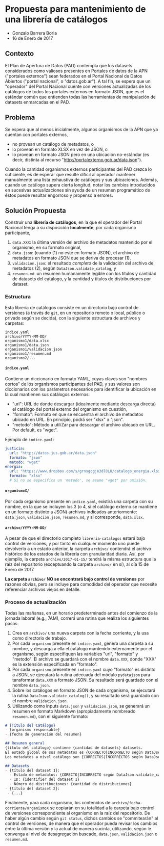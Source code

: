 # Propuesta para mantenimiento de una librería de catálogos
- Gonzalo Barrera Borla
- 16 de Enero de 2017

## Contexto
El Plan de Apertura de Datos (PAD) contempla que los datasets considerados como valiosos presentes en Portales de datos de la APN ("portales externos") sean federados en el Portal Nacional de Datos Abiertos ("portal nacional", o "datos.gob.ar"). 
A tal fin, se espera que un "operador" del Portal Nacional cuente con versiones actualizadas de los catálogos de todos los portales externos en formato JSON, que es el estándar común que entienden todas las herramientas de manipulación de datasets enmarcadas en el PAD.

## Problema
Se espera que al menos inicialmente, algunos organismos de la APN que ya cuentan con portales externos, 
- no provean un catálogo de metadatos, o
- lo provean en formato XLSX en vez de JSON, o
- lo provean en formato JSON pero en una ubicación no-estándar (es decir, distinta al recurso "http://portalexterno.gob.ar/data.json").

Cuando la cantidad organismos externos participantes del PAD crezca lo suficiente, es de esperar que resulte difícil al operador mantener manualmente una lista exhaustiva de catálogos y sus ubicaciones. Además, cuando un catálogo supera cierta longitud, notar los cambios introducidos en sucesivas actualizaciones sin ayuda de un resumen programático de éstos puede resultar engorroso y propenso a errores.

## Solución Propuesta
Construir una **librería de catálogos**, en la que el operador del Portal Nacional tenga a su disposición **localmente**, por cada organismo participante,

1. `data.XXX`: la última versión del archivo de metadatos mantenido por el organismo, en su formato original,
2. `data.json`: (cuando (1) no esté en formato JSON), el archivo de metadatos en formato JSON que se deriva de procesar (1),
3. `validacion.json`: el resultado _completo_ de la validación del archivo de metadatos (2), según `DataJson.validate_catalog`, y
4. `resumen.md`: un resumen humanamente legible con los títulos y cantidad de datasets del catálogo, y la cantidad y títulos de distribuciones por dataset.

### Estructura
Esta librería de catálogos consiste en un directorio bajo control de versiones (a través de `git`, en un repositorio remoto o local, público o privado según se decida), con la siguiente estructura de archivos y carpetas:
```
indice.yaml
archivo/YYYY-MM-DD/
organismo1/data.xlsx
organismo1/data.json
organismo1/validacion.json
organismo1/resumen.md
organismo2/...
```
#### `indice.yaml`
Contiene un diccionario en formato YAML, cuyas claves son "nombres cortos" de los organismos participantes del PAD, y sus valores son diccionarios con los parámetros necesarios para identificar la ubicación en la cual mantienen sus catálogos externos:
  - "url": URL de donde descargar (idealmente mediante descarga directa) el catálogo del portal externo del organismo en cuestión,
  - "formato": Formato en que se encuentra el archivo de metadatos ubicado en URL. En principio, podrá ser "xlsx" o "json".
  - "metodo": Método a utiliZar para descargar el archivo ubicado en URL. Por default, es "wget".

Ejemplo de `indice.yaml`:
```yaml
justicia:
  url: "http://datos.jus.gob.ar/data.json"
  formato: "json"
  metodo: "wget"
energia:
  url: "https://www.dropbox.com/s/grnsgcgjo3dl0LU/catalogo_energia.xlsx"
  formato: "xlsx"
  # Si no se especifica un 'metodo', se asume "wget" por omisión.
```
#### `organismoX/`
Por cada organismo presente en `indice.yaml`, existirá una carpeta con su nombre, en la que se incluyen los 3 (o 4, si el catálogo externo se mantiene en un formato distinto a JSON) archivos indicados anteriormente: `data.json`, `validacion.json`, `resumen.md`, y si corresponde, `data.xlsx`.

#### `archivo/YYYY-MM-DD/`
A pesar de que el directorio completo `libreria-catalogos` estará bajo control de versiones, y por tanto en cualquier momento uno puede devolverlo a un estado anterior, la carpeta `archivo/` contendrá el archivo histórico de los estados de la librería con granularidad diaria. Así, por ejempllo, la carpeta `archivo/2017-01-15/` tendrá la misma estructura que la raíz del repositorio (exceptuando la carpeta `archivo/` en sí), al día 15 de Enero de 2017.

**La carpeta `archivo/` NO se encontrará bajo control de versiones** por razones obvias, pero se incluye para comodidad del operador que necesite referenciar archivos viejos en detalle.

### Proceso de actualización

Todas las mañanas, en un horario predeterminado antes del comienzo de la jornada laboral (e.g., 7AM), correrá una rutina que realiza los siguientes pasos:

1. Crea en `archivo/` una nueva carpeta con la fecha corriente, y la usa como directorio de trabajo.
2. Por cada `organismo` presente en `indice.yaml`, genera una carpeta a su nombre, y descarga a ella el catálogo mantenido externamente por el organismo, según especifiquen las variables "url", "formato" y "metodo". El archivo se guardará con el nombre `data.XXX`, donde "XXX" es la extensión especificada en "formato".
3. Por cada `organismo` presente en `indice.yaml` cuyo "formato" es distinto a JSON, se ejecutará la rutina adecuada del módulo `pydatajson` para tansformar `data.XXX` a formato JSON. Su resultado será guardado con el nombre `data.json`.
4. Sobre los catálogos en formato JSON de cada organismo, se ejecutará la rutina `DataJson.validate_catalog()`, y su resultado será guardado con el nombre `validacion.json`.
5. Utilizando como inputs `data.json` y `validacion.json`, se generará un resumen en formato Markdown (apropiadamente nombreado `resumen.md`), con el siguiente formato:
```markdown
# {Título del Catálogo}
- {organismo responsable}
- {fecha de generación del resumen}

## Resumen general
{título del catálogo} contiene {cantidad de datasets} datasets.
El estado global de sus metadatos es {CORRECTO|INCORRECTO según DataJson.is_valid_catalog()}.
Los metadatos a nivel catálogo son {CORRECTOS|INCORRECTOS según DataJson.validate_catalog["error"]["catalog"]["status"]}. 

## Datasets
- {título del dataset 1}:
  - Estado de metadatos: {CORECTO|INCORRECTO según DataJson.validate_catalog["error"]["dataset"][0]["status"]}
  - ID: {identifier del dataset 1}
  - Número de distribuciones: {cantidad de distribuciones}
- {título del dataset 2}:
 - {...}
```


Finalmente, para cada organismo, los contenidos de `archivo/fecha-corriente/organismoX` se copiarán en su totalidad a la carpeta bajo control de versiones correspondiente al organismo en la raíz del repositorio. De haber algún cambio según `git status`, dichos cambios se "commitearán" al control de versiones, de manera que el operador pueda revisar los cambios entre la última versión y la actual de manera sucinta, utilizando, según le convenga al nivel de desagregación buscado, `data.json`, `validacion.json` o `resumen.md`.
